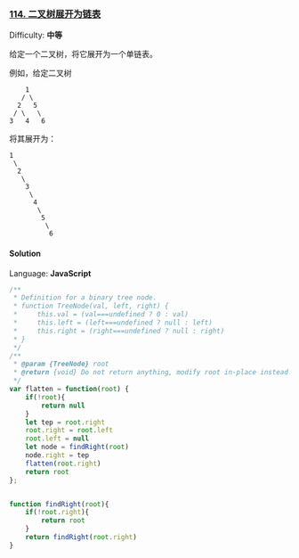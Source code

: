 ### [114\. 二叉树展开为链表](https://leetcode-cn.com/problems/flatten-binary-tree-to-linked-list/)

Difficulty: **中等**


给定一个二叉树，将它展开为一个单链表。

例如，给定二叉树

```
    1
   / \
  2   5
 / \   \
3   4   6
```

将其展开为：

```
1
 \
  2
   \
    3
     \
      4
       \
        5
         \
          6
```


#### Solution

Language: **JavaScript**

```javascript
​/**
 * Definition for a binary tree node.
 * function TreeNode(val, left, right) {
 *     this.val = (val===undefined ? 0 : val)
 *     this.left = (left===undefined ? null : left)
 *     this.right = (right===undefined ? null : right)
 * }
 */
/**
 * @param {TreeNode} root
 * @return {void} Do not return anything, modify root in-place instead.
 */
var flatten = function(root) {
    if(!root){
        return null
    }
    let tep = root.right
    root.right = root.left
    root.left = null
    let node = findRight(root)
    node.right = tep
    flatten(root.right)
    return root
};


function findRight(root){
    if(!root.right){
        return root
    }
    return findRight(root.right)
}
```
